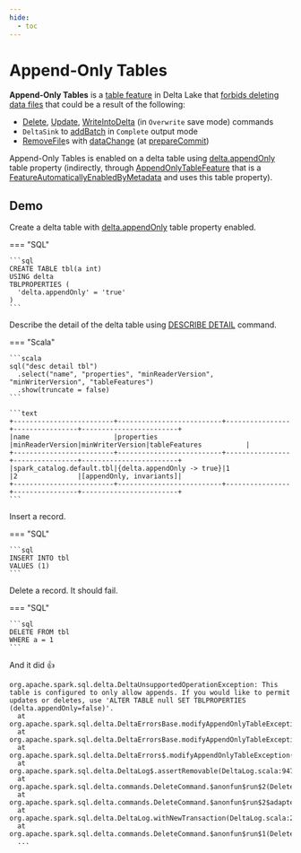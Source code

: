 ```yaml
---
hide:
  - toc
---
```


# Append-Only Tables

**Append-Only Tables** is a [table feature](AppendOnlyTableFeature.md) in Delta Lake that [forbids deleting data files](../DeltaLog.md#assertRemovable) that could be a result of the following:

* [Delete](../commands/delete/index.md), [Update](../commands/update/index.md), [WriteIntoDelta](../commands/WriteIntoDelta.md) (in `Overwrite` save mode) commands
* `DeltaSink` to [addBatch](../delta/DeltaSink.md#addBatch) in `Complete` output mode
* [RemoveFile](../RemoveFile.md)s with [dataChange](../RemoveFile.md#dataChange) (at [prepareCommit](../OptimisticTransactionImpl.md#prepareCommit))

Append-Only Tables is enabled on a delta table using [delta.appendOnly](../DeltaConfigs.md#IS_APPEND_ONLY) table property (indirectly, through [AppendOnlyTableFeature](AppendOnlyTableFeature.md) that is a [FeatureAutomaticallyEnabledByMetadata](../table-features/FeatureAutomaticallyEnabledByMetadata.md) and uses this table property).

## Demo

Create a delta table with [delta.appendOnly](../DeltaConfigs.md#appendOnly) table property enabled.

=== "SQL"

    ```sql
    CREATE TABLE tbl(a int)
    USING delta
    TBLPROPERTIES (
      'delta.appendOnly' = 'true'
    )
    ```

Describe the detail of the delta table using [DESCRIBE DETAIL](../commands/describe-detail/index.md) command.

=== "Scala"

    ```scala
    sql("desc detail tbl")
      .select("name", "properties", "minReaderVersion", "minWriterVersion", "tableFeatures")
      .show(truncate = false)
    ```

    ```text
    +-------------------------+--------------------------+----------------+----------------+------------------------+
    |name                     |properties                |minReaderVersion|minWriterVersion|tableFeatures           |
    +-------------------------+--------------------------+----------------+----------------+------------------------+
    |spark_catalog.default.tbl|{delta.appendOnly -> true}|1               |2               |[appendOnly, invariants]|
    +-------------------------+--------------------------+----------------+----------------+------------------------+
    ```

Insert a record.

=== "SQL"

    ```sql
    INSERT INTO tbl
    VALUES (1)
    ```

Delete a record. It should fail.

=== "SQL"

    ```sql
    DELETE FROM tbl
    WHERE a = 1
    ```

And it did 👍

```text
org.apache.spark.sql.delta.DeltaUnsupportedOperationException: This table is configured to only allow appends. If you would like to permit updates or deletes, use 'ALTER TABLE null SET TBLPROPERTIES (delta.appendOnly=false)'.
  at org.apache.spark.sql.delta.DeltaErrorsBase.modifyAppendOnlyTableException(DeltaErrors.scala:890)
  at org.apache.spark.sql.delta.DeltaErrorsBase.modifyAppendOnlyTableException$(DeltaErrors.scala:886)
  at org.apache.spark.sql.delta.DeltaErrors$.modifyAppendOnlyTableException(DeltaErrors.scala:2884)
  at org.apache.spark.sql.delta.DeltaLog$.assertRemovable(DeltaLog.scala:947)
  at org.apache.spark.sql.delta.commands.DeleteCommand.$anonfun$run$2(DeleteCommand.scala:115)
  at org.apache.spark.sql.delta.commands.DeleteCommand.$anonfun$run$2$adapted(DeleteCommand.scala:114)
  at org.apache.spark.sql.delta.DeltaLog.withNewTransaction(DeltaLog.scala:216)
  at org.apache.spark.sql.delta.commands.DeleteCommand.$anonfun$run$1(DeleteCommand.scala:114)
  ...
```
